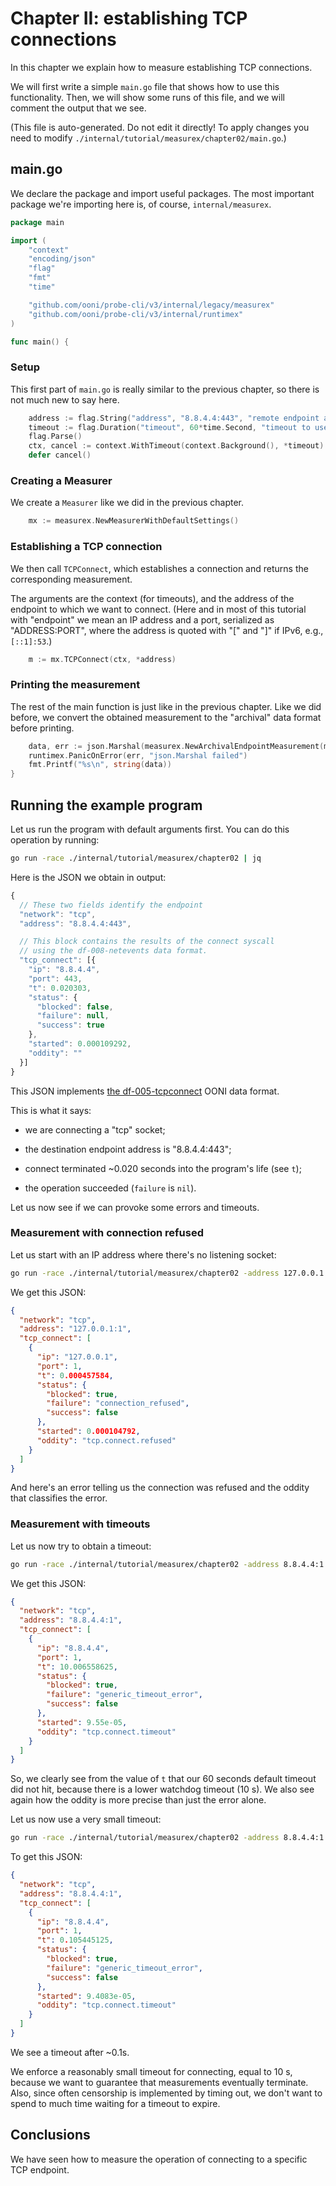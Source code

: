 
# Chapter II: establishing TCP connections

In this chapter we explain how to measure establishing TCP connections.

We will first write a simple `main.go` file that shows how to use
this functionality. Then, we will show some runs of this file, and
we will comment the output that we see.

(This file is auto-generated. Do not edit it directly! To apply
changes you need to modify `./internal/tutorial/measurex/chapter02/main.go`.)

## main.go

We declare the package and import useful packages. The most
important package we're importing here is, of course, `internal/measurex`.

```Go
package main

import (
	"context"
	"encoding/json"
	"flag"
	"fmt"
	"time"

	"github.com/ooni/probe-cli/v3/internal/legacy/measurex"
	"github.com/ooni/probe-cli/v3/internal/runtimex"
)

func main() {
```
### Setup

This first part of `main.go` is really similar to the previous
chapter, so there is not much new to say here.

```Go
	address := flag.String("address", "8.8.4.4:443", "remote endpoint address")
	timeout := flag.Duration("timeout", 60*time.Second, "timeout to use")
	flag.Parse()
	ctx, cancel := context.WithTimeout(context.Background(), *timeout)
	defer cancel()
```

### Creating a Measurer

We create a `Measurer` like we did in the previous chapter.

```Go
	mx := measurex.NewMeasurerWithDefaultSettings()
```

### Establishing a TCP connection

We then call `TCPConnect`, which establishes a connection
and returns the corresponding measurement.

The arguments are the context (for timeouts), and the address
of the endpoint to which we want to connect. (Here and in
most of this tutorial with "endpoint" we mean an IP address
and a port, serialized as "ADDRESS:PORT", where the
address is quoted with "[" and "]" if IPv6, e.g., `[::1]:53`.)

```Go
	m := mx.TCPConnect(ctx, *address)
```

### Printing the measurement

The rest of the main function is just like in the previous
chapter. Like we did before, we convert the obtained measurement
to the "archival" data format before printing.

```Go
	data, err := json.Marshal(measurex.NewArchivalEndpointMeasurement(m))
	runtimex.PanicOnError(err, "json.Marshal failed")
	fmt.Printf("%s\n", string(data))
}

```

## Running the example program

Let us run the program with default arguments first. You can do
this operation by running:

```bash
go run -race ./internal/tutorial/measurex/chapter02 | jq
```

Here is the JSON we obtain in output:

```JavaScript
{
  // These two fields identify the endpoint
  "network": "tcp",
  "address": "8.8.4.4:443",

  // This block contains the results of the connect syscall
  // using the df-008-netevents data format.
  "tcp_connect": [{
    "ip": "8.8.4.4",
    "port": 443,
    "t": 0.020303,
    "status": {
      "blocked": false,
      "failure": null,
      "success": true
    },
    "started": 0.000109292,
    "oddity": ""
  }]
}
```

This JSON implements [the df-005-tcpconnect](https://github.com/ooni/spec/blob/master/data-formats/df-005-tcpconnect.md)
OONI data format.

This is what it says:

- we are connecting a "tcp" socket;

- the destination endpoint address is "8.8.4.4:443";

- connect terminated ~0.020 seconds into the program's life (see `t`);

- the operation succeeded (`failure` is `nil`).

Let us now see if we can provoke some errors and timeouts.

### Measurement with connection refused

Let us start with an IP address where there's no listening socket:

```bash
go run -race ./internal/tutorial/measurex/chapter02 -address 127.0.0.1:1 | jq
```

We get this JSON:

```JSON
{
  "network": "tcp",
  "address": "127.0.0.1:1",
  "tcp_connect": [
    {
      "ip": "127.0.0.1",
      "port": 1,
      "t": 0.000457584,
      "status": {
        "blocked": true,
        "failure": "connection_refused",
        "success": false
      },
      "started": 0.000104792,
      "oddity": "tcp.connect.refused"
    }
  ]
}
```

And here's an error telling us the connection was refused and
the oddity that classifies the error.

### Measurement with timeouts

Let us now try to obtain a timeout:

```bash
go run -race ./internal/tutorial/measurex/chapter02 -address 8.8.4.4:1 | jq
```

We get this JSON:

```JSON
{
  "network": "tcp",
  "address": "8.8.4.4:1",
  "tcp_connect": [
    {
      "ip": "8.8.4.4",
      "port": 1,
      "t": 10.006558625,
      "status": {
        "blocked": true,
        "failure": "generic_timeout_error",
        "success": false
      },
      "started": 9.55e-05,
      "oddity": "tcp.connect.timeout"
    }
  ]
}
```

So, we clearly see from the value of `t` that our 60 seconds
default timeout did not hit, because there is a lower watchdog
timeout (10 s). We also see again how the oddity is more
precise than just the error alone.

Let us now use a very small timeout:

```bash
go run -race ./internal/tutorial/measurex/chapter02 -address 8.8.4.4:1 -timeout 100ms | jq
```

To get this JSON:

```JSON
{
  "network": "tcp",
  "address": "8.8.4.4:1",
  "tcp_connect": [
    {
      "ip": "8.8.4.4",
      "port": 1,
      "t": 0.105445125,
      "status": {
        "blocked": true,
        "failure": "generic_timeout_error",
        "success": false
      },
      "started": 9.4083e-05,
      "oddity": "tcp.connect.timeout"
    }
  ]
}
```

We see a timeout after ~0.1s.

We enforce a reasonably small
timeout for connecting, equal to 10 s, because we want to
guarantee that measurements eventually terminate. Also, since
often censorship is implemented by timing out, we don't want
to spend to much time waiting for a timeout to expire.

## Conclusions

We have seen how to measure the operation of connecting
to a specific TCP endpoint.

